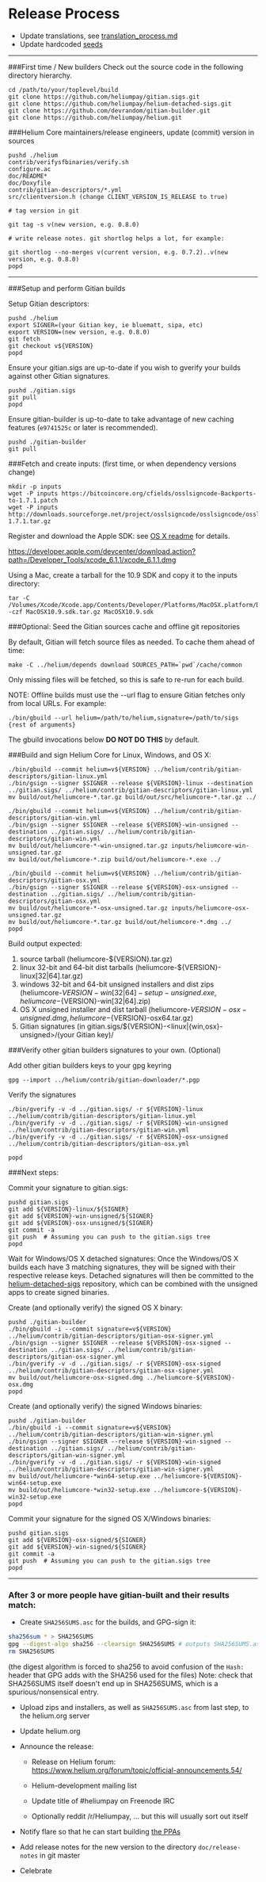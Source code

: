 Release Process
====================

* Update translations, see [translation_process.md](https://github.com/heliumpay/helium/blob/master/doc/translation_process.md#syncing-with-transifex)
* Update hardcoded [seeds](/contrib/seeds)

* * *

###First time / New builders
Check out the source code in the following directory hierarchy.

	cd /path/to/your/toplevel/build
	git clone https://github.com/heliumpay/gitian.sigs.git
	git clone https://github.com/heliumpay/helium-detached-sigs.git
	git clone https://github.com/devrandom/gitian-builder.git
	git clone https://github.com/heliumpay/helium.git

###Helium Core maintainers/release engineers, update (commit) version in sources

	pushd ./helium
	contrib/verifysfbinaries/verify.sh
	configure.ac
	doc/README*
	doc/Doxyfile
	contrib/gitian-descriptors/*.yml
	src/clientversion.h (change CLIENT_VERSION_IS_RELEASE to true)

	# tag version in git

	git tag -s v(new version, e.g. 0.8.0)

	# write release notes. git shortlog helps a lot, for example:

	git shortlog --no-merges v(current version, e.g. 0.7.2)..v(new version, e.g. 0.8.0)
	popd

* * *

###Setup and perform Gitian builds

 Setup Gitian descriptors:

	pushd ./helium
	export SIGNER=(your Gitian key, ie bluematt, sipa, etc)
	export VERSION=(new version, e.g. 0.8.0)
	git fetch
	git checkout v${VERSION}
	popd

  Ensure your gitian.sigs are up-to-date if you wish to gverify your builds against other Gitian signatures.

	pushd ./gitian.sigs
	git pull
	popd

  Ensure gitian-builder is up-to-date to take advantage of new caching features (`e9741525c` or later is recommended).

	pushd ./gitian-builder
	git pull

###Fetch and create inputs: (first time, or when dependency versions change)

	mkdir -p inputs
	wget -P inputs https://bitcoincore.org/cfields/osslsigncode-Backports-to-1.7.1.patch
	wget -P inputs http://downloads.sourceforge.net/project/osslsigncode/osslsigncode/osslsigncode-1.7.1.tar.gz

 Register and download the Apple SDK: see [OS X readme](README_osx.txt) for details.

 https://developer.apple.com/devcenter/download.action?path=/Developer_Tools/xcode_6.1.1/xcode_6.1.1.dmg

 Using a Mac, create a tarball for the 10.9 SDK and copy it to the inputs directory:

	tar -C /Volumes/Xcode/Xcode.app/Contents/Developer/Platforms/MacOSX.platform/Developer/SDKs/ -czf MacOSX10.9.sdk.tar.gz MacOSX10.9.sdk

###Optional: Seed the Gitian sources cache and offline git repositories

By default, Gitian will fetch source files as needed. To cache them ahead of time:

	make -C ../helium/depends download SOURCES_PATH=`pwd`/cache/common

Only missing files will be fetched, so this is safe to re-run for each build.

NOTE: Offline builds must use the --url flag to ensure Gitian fetches only from local URLs. For example:
```
./bin/gbuild --url helium=/path/to/helium,signature=/path/to/sigs {rest of arguments}
```
The gbuild invocations below <b>DO NOT DO THIS</b> by default.

###Build and sign Helium Core for Linux, Windows, and OS X:

	./bin/gbuild --commit helium=v${VERSION} ../helium/contrib/gitian-descriptors/gitian-linux.yml
	./bin/gsign --signer $SIGNER --release ${VERSION}-linux --destination ../gitian.sigs/ ../helium/contrib/gitian-descriptors/gitian-linux.yml
	mv build/out/heliumcore-*.tar.gz build/out/src/heliumcore-*.tar.gz ../

	./bin/gbuild --commit helium=v${VERSION} ../helium/contrib/gitian-descriptors/gitian-win.yml
	./bin/gsign --signer $SIGNER --release ${VERSION}-win-unsigned --destination ../gitian.sigs/ ../helium/contrib/gitian-descriptors/gitian-win.yml
	mv build/out/heliumcore-*-win-unsigned.tar.gz inputs/heliumcore-win-unsigned.tar.gz
	mv build/out/heliumcore-*.zip build/out/heliumcore-*.exe ../

	./bin/gbuild --commit helium=v${VERSION} ../helium/contrib/gitian-descriptors/gitian-osx.yml
	./bin/gsign --signer $SIGNER --release ${VERSION}-osx-unsigned --destination ../gitian.sigs/ ../helium/contrib/gitian-descriptors/gitian-osx.yml
	mv build/out/heliumcore-*-osx-unsigned.tar.gz inputs/heliumcore-osx-unsigned.tar.gz
	mv build/out/heliumcore-*.tar.gz build/out/heliumcore-*.dmg ../
	popd

  Build output expected:

  1. source tarball (heliumcore-${VERSION}.tar.gz)
  2. linux 32-bit and 64-bit dist tarballs (heliumcore-${VERSION}-linux[32|64].tar.gz)
  3. windows 32-bit and 64-bit unsigned installers and dist zips (heliumcore-${VERSION}-win[32|64]-setup-unsigned.exe, heliumcore-${VERSION}-win[32|64].zip)
  4. OS X unsigned installer and dist tarball (heliumcore-${VERSION}-osx-unsigned.dmg, heliumcore-${VERSION}-osx64.tar.gz)
  5. Gitian signatures (in gitian.sigs/${VERSION}-<linux|{win,osx}-unsigned>/(your Gitian key)/

###Verify other gitian builders signatures to your own. (Optional)

  Add other gitian builders keys to your gpg keyring

	gpg --import ../helium/contrib/gitian-downloader/*.pgp

  Verify the signatures

	./bin/gverify -v -d ../gitian.sigs/ -r ${VERSION}-linux ../helium/contrib/gitian-descriptors/gitian-linux.yml
	./bin/gverify -v -d ../gitian.sigs/ -r ${VERSION}-win-unsigned ../helium/contrib/gitian-descriptors/gitian-win.yml
	./bin/gverify -v -d ../gitian.sigs/ -r ${VERSION}-osx-unsigned ../helium/contrib/gitian-descriptors/gitian-osx.yml

	popd

###Next steps:

Commit your signature to gitian.sigs:

	pushd gitian.sigs
	git add ${VERSION}-linux/${SIGNER}
	git add ${VERSION}-win-unsigned/${SIGNER}
	git add ${VERSION}-osx-unsigned/${SIGNER}
	git commit -a
	git push  # Assuming you can push to the gitian.sigs tree
	popd

  Wait for Windows/OS X detached signatures:
	Once the Windows/OS X builds each have 3 matching signatures, they will be signed with their respective release keys.
	Detached signatures will then be committed to the [helium-detached-sigs](https://github.com/heliumpay/helium-detached-sigs) repository, which can be combined with the unsigned apps to create signed binaries.

  Create (and optionally verify) the signed OS X binary:

	pushd ./gitian-builder
	./bin/gbuild -i --commit signature=v${VERSION} ../helium/contrib/gitian-descriptors/gitian-osx-signer.yml
	./bin/gsign --signer $SIGNER --release ${VERSION}-osx-signed --destination ../gitian.sigs/ ../helium/contrib/gitian-descriptors/gitian-osx-signer.yml
	./bin/gverify -v -d ../gitian.sigs/ -r ${VERSION}-osx-signed ../helium/contrib/gitian-descriptors/gitian-osx-signer.yml
	mv build/out/heliumcore-osx-signed.dmg ../heliumcore-${VERSION}-osx.dmg
	popd

  Create (and optionally verify) the signed Windows binaries:

	pushd ./gitian-builder
	./bin/gbuild -i --commit signature=v${VERSION} ../helium/contrib/gitian-descriptors/gitian-win-signer.yml
	./bin/gsign --signer $SIGNER --release ${VERSION}-win-signed --destination ../gitian.sigs/ ../helium/contrib/gitian-descriptors/gitian-win-signer.yml
	./bin/gverify -v -d ../gitian.sigs/ -r ${VERSION}-win-signed ../helium/contrib/gitian-descriptors/gitian-win-signer.yml
	mv build/out/heliumcore-*win64-setup.exe ../heliumcore-${VERSION}-win64-setup.exe
	mv build/out/heliumcore-*win32-setup.exe ../heliumcore-${VERSION}-win32-setup.exe
	popd

Commit your signature for the signed OS X/Windows binaries:

	pushd gitian.sigs
	git add ${VERSION}-osx-signed/${SIGNER}
	git add ${VERSION}-win-signed/${SIGNER}
	git commit -a
	git push  # Assuming you can push to the gitian.sigs tree
	popd

-------------------------------------------------------------------------

### After 3 or more people have gitian-built and their results match:

- Create `SHA256SUMS.asc` for the builds, and GPG-sign it:
```bash
sha256sum * > SHA256SUMS
gpg --digest-algo sha256 --clearsign SHA256SUMS # outputs SHA256SUMS.asc
rm SHA256SUMS
```
(the digest algorithm is forced to sha256 to avoid confusion of the `Hash:` header that GPG adds with the SHA256 used for the files)
Note: check that SHA256SUMS itself doesn't end up in SHA256SUMS, which is a spurious/nonsensical entry.

- Upload zips and installers, as well as `SHA256SUMS.asc` from last step, to the helium.org server

- Update helium.org

- Announce the release:

  - Release on Helium forum: https://www.helium.org/forum/topic/official-announcements.54/

  - Helium-development mailing list

  - Update title of #heliumpay on Freenode IRC

  - Optionally reddit /r/Heliumpay, ... but this will usually sort out itself

- Notify flare so that he can start building [the PPAs](https://launchpad.net/~helium.org/+archive/ubuntu/helium)

- Add release notes for the new version to the directory `doc/release-notes` in git master

- Celebrate
